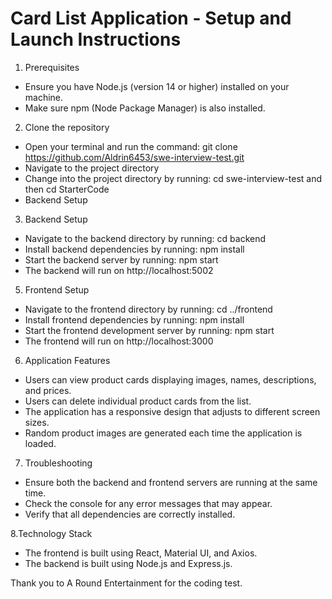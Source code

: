 # Card List Application - Setup and Launch Instructions

1. Prerequisites
- Ensure you have Node.js (version 14 or higher) installed on your machine.
- Make sure npm (Node Package Manager) is also installed.

2. Clone the repository
- Open your terminal and run the command: git clone https://github.com/Aldrin6453/swe-interview-test.git
- Navigate to the project directory
- Change into the project directory by running: cd swe-interview-test and then cd StarterCode
- Backend Setup

3. Backend Setup
- Navigate to the backend directory by running: cd backend
- Install backend dependencies by running: npm install
- Start the backend server by running: npm start
- The backend will run on http://localhost:5002

5. Frontend Setup
- Navigate to the frontend directory by running: cd ../frontend
- Install frontend dependencies by running: npm install
- Start the frontend development server by running: npm start
- The frontend will run on http://localhost:3000

6. Application Features
- Users can view product cards displaying images, names, descriptions, and prices.
- Users can delete individual product cards from the list.
- The application has a responsive design that adjusts to different screen sizes.
- Random product images are generated each time the application is loaded.

7. Troubleshooting
- Ensure both the backend and frontend servers are running at the same time.
- Check the console for any error messages that may appear.
- Verify that all dependencies are correctly installed.

8.Technology Stack
- The frontend is built using React, Material UI, and Axios.
- The backend is built using Node.js and Express.js.

Thank you to A Round Entertainment for the coding test.
